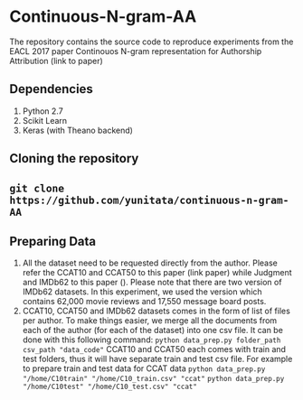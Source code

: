 # Continuous-N-gram-AA
The repository contains the source code to reproduce experiments from the EACL 2017 paper Continouos N-gram representation for Authorship Attribution (link to paper)

Dependencies
------------
1. Python 2.7
2. Scikit Learn
3. Keras (with Theano backend)

Cloning the repository
----------------------
```git clone https://github.com/yunitata/continuous-n-gram-AA```
----------------------------------------------------------------------

Preparing Data
--------------
1. All the dataset need to be requested directly from the author. Please refer the CCAT10 and CCAT50 to this paper (link paper) while Judgment and IMDb62 to this paper (). Please note that there are two version of IMDb62 datasets. In this experiment, we used the version which contains 62,000 movie reviews and 17,550 message board posts.
2. CCAT10, CCAT50 and IMDb62 datasets comes in the form of list of files per author. To make things easier, we merge all the documents from each of the author (for each of the dataset) into one csv file. It can be done with this following command:
```python data_prep.py folder_path csv_path "data_code"```
CCAT10 and CCAT50 each comes with train and test folders, thus it will have separate train and test csv file.
For example to prepare train and test data for CCAT data
```python data_prep.py "/home/C10train" "/home/C10_train.csv" "ccat"```
```python data_prep.py "/home/C10test" "/home/C10_test.csv" "ccat"```

